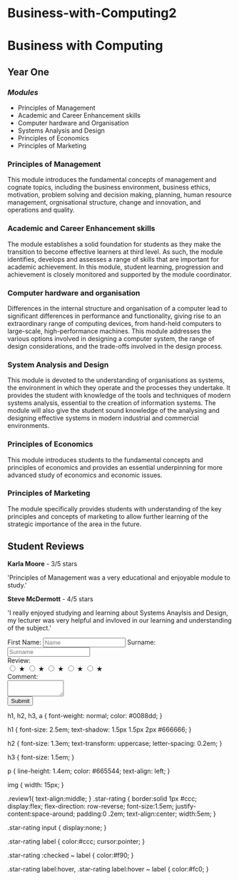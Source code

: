 # Business-with-Computing2
<!DOCTYPE html>
<html>
<head>
	<title>Year One</title><link rel="stylesheet" type="text/css" href="yearone.css">
</head>
<body>
	<h1>Business with Computing</h1>
		<h2>Year One</h2>
			<h3><em>Modules</em></h3>
				<ul>
					<li>Principles of Management</li>
					<li>Academic and Career Enhancement skills</li>
					<li>Computer hardware and Organisation</li>
					<li>Systems Analysis and Design</li>
					<li>Principles of Economics</li>
					<li>Principles of Marketing</li>
				</ul>
			<h3>Principles of Management</h3>
				<p> This module introduces the fundamental concepts of management and cognate topics, including the business environment, business ethics, motivation, problem solving and decision making, planning, human resource management, orgnisational structure, change and innovation, and operations and quality.</p>
			<h3> Academic and Career Enhancement skills</h3>
				<p>The module establishes a solid foundation for students as they make the transition to become effective learners at third level. As such, the module identifies, develops and assesses a range of skills that are important for academic achievement. In this module, student learning, progression and achievement is closely monitored and supported by the module coordinator.</p>
			<h3>Computer hardware and organisation</h3>
				<p>Differences in the internal structure and organisation of a computer lead to significant differences in performance and functionality, giving rise to an extraordinary range of computing devices, from hand-held computers to large-scale, high-performance machines. This module addresses the various options involved in designing a computer system, the range of design considerations, and the trade-offs involved in the design process.</p>
			<h3>System Analysis and Design</h3>
				<p>This module is devoted to the understanding of organisations as systems, the environment in which they operate and the processes they undertake. It provides the student with knowledge of the tools and techniques of modern systems analysis, essential to the creation of information systems. The module will also give the student sound knowledge of the analysing and designing effective systems in modern industrial and commercial environments.</p>
			<h3>Principles of Economics</h3>
				<p>This module introduces students to the fundamental concepts and principles of economics and provides an essential underpinning for more advanced study of economics and economic issues.</p>
			<h3>Principles of Marketing</h3>
				<p>The module specifically provides students with understanding of the key principles and concepts of marketing to allow further learning of the strategic importance of the area in the future.</p>
			<h2>Student Reviews</h2>
        <div class="review1"
          <p><strong>Karla Moore</strong> - 3/5 stars</p>
  <p>'Principles of Management was a  very educational and enjoyable module to study.'</p>
  <p><strong>Steve McDermott</strong> - 4/5 stars</p>
  <p>'I really enjoyed studying and learning about Systems Anaylsis and Design, my lecturer was very helpful and invloved in our learning and understanding of the subject.'
			<form>
				<div>
					<label>First Name:
						<input type="text" name="first-name" placeholder="Name">
					</label>
					<label>Surname:
						<input type="text" name="surname" placeholder="Surname">
					</label>
				</div>
					<label>Review:
						<div class="star-rating">
  							<input type="radio" id="5-stars" name="rating" value="5" />
  							<label for="5-stars" class="star">&#9733;</label>
  							<input type="radio" id="4-stars" name="rating" value="4" />
  							<label for="4-stars" class="star">&#9733;</label>
  							<input type="radio" id="3-stars" name="rating" value="3" />
 						 	<label for="3-stars" class="star">&#9733;</label>
  							<input type="radio" id="2-stars" name="rating" value="2" />
  							<label for="2-stars" class="star">&#9733;</label>
  							<input type="radio" id="1-star" name="rating" value="1" />
  							<label for="1-star" class="star">&#9733;</label>
						</div>
					</label>
				<div>
					<label>Comment:
						<div>
						<textarea row="13" cols="13"></textarea>
						</div>
						<button>Submit</button>
					</label>
				</div>
			</form>

</body>
</html>

h1, h2, h3, a
{
	font-weight: normal;
	color: #0088dd;
}

h1
{
	font-size: 2.5em;
	text-shadow: 1.5px 1.5px 2px #666666;
}

h2
{
	font-size: 1.3em;
	text-transform: uppercase;
	letter-spacing: 0.2em;
}

h3
{
	font-size: 1.5em;
}

p
{
	line-height: 1.4em;
	color: #665544;
  text-align: left; 
}

img {
  width: 15px;
}

.review1{
  text-align:middle;
}
.star-rating {
  border:solid 1px #ccc;
  display:flex;
  flex-direction: row-reverse;
  font-size:1.5em;
  justify-content:space-around;
  padding:0 .2em;
  text-align:center;
  width:5em;
}

.star-rating input {
  display:none;
}

.star-rating label {
  color:#ccc;
  cursor:pointer;
}

.star-rating :checked ~ label {
  color:#f90;
}

.star-rating label:hover,
.star-rating label:hover ~ label {
  color:#fc0;
}


